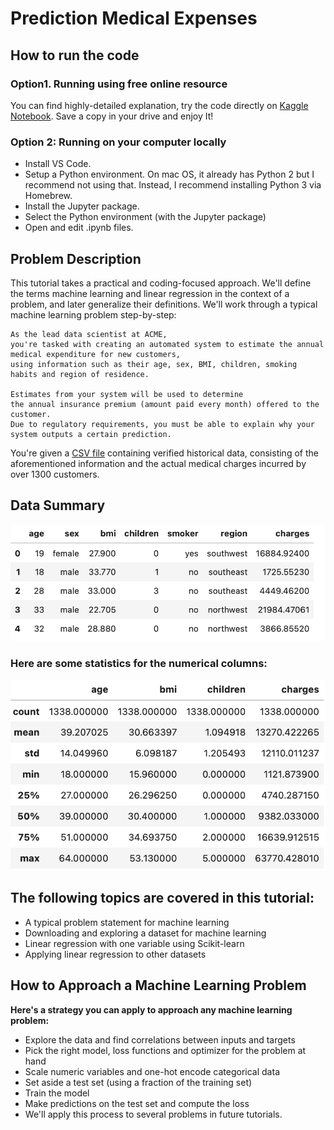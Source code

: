 # Prediction Medical Expenses

## How to run the code

### Option1. Running using free online resource

You can find highly-detailed explanation, try the code directly on [Kaggle Notebook](https://www.kaggle.com/victoriamiller19/linear-regression-with-tool-scikit-learn). Save a copy in your drive and enjoy It!

### Option 2: Running on your computer locally
* Install VS Code.
* Setup a Python environment. On mac OS, it already has Python 2 but I recommend not using that. Instead, I recommend installing Python 3 via Homebrew.
* Install the Jupyter package.
* Select the Python environment (with the Jupyter package)
* Open and edit .ipynb files.

## Problem Description
This tutorial takes a practical and coding-focused approach. We'll define the terms machine learning and linear regression in the context of a problem, and later generalize their definitions. We'll work through a typical machine learning problem step-by-step:

```QUESTION: ACME Insurance Inc. offers affordable health insurance to thousands of customer all over the United States.
As the lead data scientist at ACME,
you're tasked with creating an automated system to estimate the annual medical expenditure for new customers, 
using information such as their age, sex, BMI, children, smoking habits and region of residence.

Estimates from your system will be used to determine
the annual insurance premium (amount paid every month) offered to the customer.
Due to regulatory requirements, you must be able to explain why your system outputs a certain prediction.
```


You're given a [CSV file](https://github.com/VictoriaMaslova/PredictionMedicalExpenses/blob/main/insurancedata.csv) containing verified historical data, consisting of the aforementioned information and the actual medical charges incurred by over 1300 customers.



## Data Summary
![](https://github.com/VictoriaMaslova/PredictionMedicalExpenses/blob/main/dataset.png)


### Here are some statistics for the numerical columns:
![](https://github.com/VictoriaMaslova/PredictionMedicalExpenses/blob/main/somestats.png)




## The following topics are covered in this tutorial:

* A typical problem statement for machine learning
* Downloading and exploring a dataset for machine learning
* Linear regression with one variable using Scikit-learn
* Applying linear regression to other datasets


## How to Approach a Machine Learning Problem

**Here's a strategy you can apply to approach any machine learning problem:**

* Explore the data and find correlations between inputs and targets
* Pick the right model, loss functions and optimizer for the problem at hand
* Scale numeric variables and one-hot encode categorical data
* Set aside a test set (using a fraction of the training set)
* Train the model
* Make predictions on the test set and compute the loss
* We'll apply this process to several problems in future tutorials.
